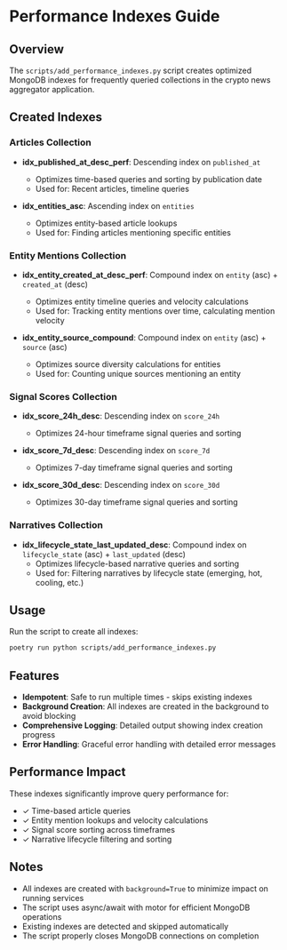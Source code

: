 # Performance Indexes Guide

## Overview

The `scripts/add_performance_indexes.py` script creates optimized MongoDB indexes for frequently queried collections in the crypto news aggregator application.

## Created Indexes

### Articles Collection
- **idx_published_at_desc_perf**: Descending index on `published_at`
  - Optimizes time-based queries and sorting by publication date
  - Used for: Recent articles, timeline queries
  
- **idx_entities_asc**: Ascending index on `entities`
  - Optimizes entity-based article lookups
  - Used for: Finding articles mentioning specific entities

### Entity Mentions Collection
- **idx_entity_created_at_desc_perf**: Compound index on `entity` (asc) + `created_at` (desc)
  - Optimizes entity timeline queries and velocity calculations
  - Used for: Tracking entity mentions over time, calculating mention velocity
  
- **idx_entity_source_compound**: Compound index on `entity` (asc) + `source` (asc)
  - Optimizes source diversity calculations for entities
  - Used for: Counting unique sources mentioning an entity

### Signal Scores Collection
- **idx_score_24h_desc**: Descending index on `score_24h`
  - Optimizes 24-hour timeframe signal queries and sorting
  
- **idx_score_7d_desc**: Descending index on `score_7d`
  - Optimizes 7-day timeframe signal queries and sorting
  
- **idx_score_30d_desc**: Descending index on `score_30d`
  - Optimizes 30-day timeframe signal queries and sorting

### Narratives Collection
- **idx_lifecycle_state_last_updated_desc**: Compound index on `lifecycle_state` (asc) + `last_updated` (desc)
  - Optimizes lifecycle-based narrative queries and sorting
  - Used for: Filtering narratives by lifecycle state (emerging, hot, cooling, etc.)

## Usage

Run the script to create all indexes:

```bash
poetry run python scripts/add_performance_indexes.py
```

## Features

- **Idempotent**: Safe to run multiple times - skips existing indexes
- **Background Creation**: All indexes are created in the background to avoid blocking
- **Comprehensive Logging**: Detailed output showing index creation progress
- **Error Handling**: Graceful error handling with detailed error messages

## Performance Impact

These indexes significantly improve query performance for:
- ✓ Time-based article queries
- ✓ Entity mention lookups and velocity calculations
- ✓ Signal score sorting across timeframes
- ✓ Narrative lifecycle filtering and sorting

## Notes

- All indexes are created with `background=True` to minimize impact on running services
- The script uses async/await with motor for efficient MongoDB operations
- Existing indexes are detected and skipped automatically
- The script properly closes MongoDB connections on completion
